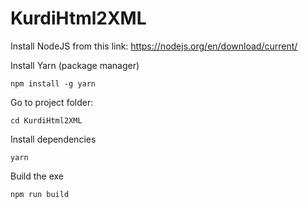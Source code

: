 # KurdiHtml2XML

Install NodeJS from this link: https://nodejs.org/en/download/current/

Install Yarn (package manager)
```
npm install -g yarn
```

Go to project folder:

```
cd KurdiHtml2XML
```

Install dependencies

```
yarn
```

Build the exe

```
npm run build
```

